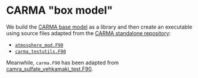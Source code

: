 # CARMA "box model"

We build the [CARMA base model](https://github.com/AMBRS-project/CARMA_base) as
a library and then create an executable using source files adapted from the
[CARMA standalone repository](https://github.com/ESCOMP/CARMA):

* [`atmosphere_mod.F90`](https://github.com/ESCOMP/CARMA/blob/main/tests/atmosphere_mod.F90)
* [`carma_testutils.F90`](https://github.com/ESCOMP/CARMA/blob/main/tests/carma_testutils.F90)

Meanwhile, `carma.F90` has been adapted from
[camra_sulfate_vehkamaki_test.F90](https://github.com/ESCOMP/CARMA/blob/main/tests/carma_sulfate_vehkamaki_test.F90).


